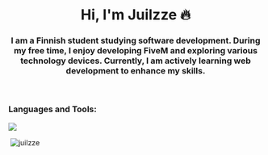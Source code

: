 <h1 align="center">Hi, I'm Juilzze 🔥</h1>
<h3 align="center">I am a Finnish student studying software development. During my free time, I enjoy developing FiveM and exploring various technology devices. Currently, I am actively learning web development to enhance my skills.</h3>
<p align="left">
</p>
<br>

<h3 align="left">Languages and Tools:</h3>
<p align="left">
  <a href="https://skillicons.dev">
    <img src="https://skills.thijs.gg/icons?i=python,lua,mysql,js,html,css,vue,nuxtjs,webflow" />
  </a>
</p>

<p>&nbsp;<img align="center" src="https://github-readme-stats.vercel.app/api?username=juilzze&show_icons=true&theme=algolia&text_color=ffffff&bg_color=01223d&locale=en" alt="juilzze" /></p>
